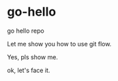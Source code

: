 # go-hello
go hello repo

Let me show you how to use git flow.


Yes, pls show me.





ok, let's face it.

